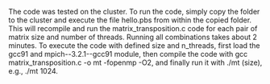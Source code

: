 The code was tested on the cluster. To run the code, simply copy the folder to the cluster and execute the file hello.pbs from within the copied folder. 
This will recompile and run the matrix_transposition.c code for each pair of matrix size and number of threads. Running all combinations takes about 2 minutes. To execute the code with defined 
size and n_threads, first load the gcc91 and mpich--3.2.1--gcc91 module, then compile the code with gcc matrix_transposition.c -o mt -fopenmp -O2, and finally run it with ./mt (size), e.g., ./mt 1024.
